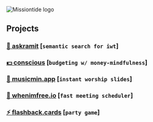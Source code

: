 ![Missiontide logo](https://user-images.githubusercontent.com/7654785/184212810-bb907a9a-75ea-4ad7-946b-29e13ed01185.png)


## Projects

### [🧠 askramit](https://askramit.com) \[`semantic search for iwt`]
### [💵 conscious](https://conscious.cx) \[`budgeting w/ money-mindfulness`]
### [🎵 musicmin.app](https://musicmin.app/) \[`instant worship slides`]
### [📆 whenimfree.io](https://whenimfree.io/) \[`fast meeting scheduler`]
### [⚡ flashback.cards](https://flashback-cards.vercel.app/) \[`party game`]
